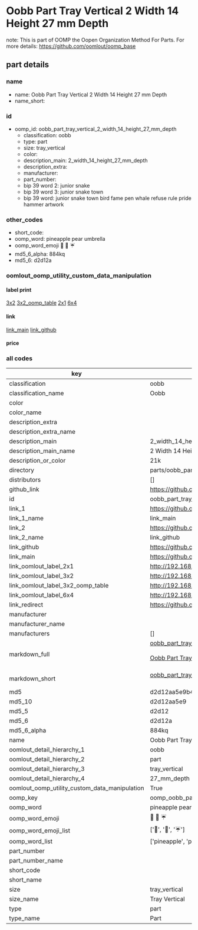 # Oobb Part Tray Vertical 2 Width 14 Height 27 mm Depth  

note: This is part of OOMP the Oopen Organization Method For Parts. For more details: https://github.com/oomlout/oomp_base

##  part details
  







### name
* name: Oobb Part Tray Vertical 2 Width 14 Height 27 mm Depth
* name_short: 
### id
* oomp_id: oobb_part_tray_vertical_2_width_14_height_27_mm_depth
  * classification: oobb
  * type: part
  * size: tray_vertical
  * color: 
  * description_main: 2_width_14_height_27_mm_depth
  * description_extra: 
  * manufacturer: 
  * part_number: 
  * bip 39 word 2: junior snake
  * bip 39 word 3: junior snake town
  * bip 39 word: junior snake town bird fame pen whale refuse rule pride hammer artwork

### other_codes
* short_code: 
* oomp_word: pineapple pear umbrella
* oomp_word_emoji :pineapple: :pear: :umbrella:
* md5_6_alpha: 884kq
* md5_6: d2d12a






### oomlout_oomp_utility_custom_data_manipulation
#### label print
[3x2](http://192.168.1.245:1112/?label=oomp%20884kq)
[3x2_oomp_table](http://192.168.1.108:1112/?label=oomp%20884kq)
[2x1](http://192.168.1.242:1112/?label=oomp%20884kq)
[6x4](http://192.168.1.55:1112/?label=oomp%20884kq)    

#### link

[link_main](https://github.com/oomlout/oomlout_oomp_version_1_messy/tree/main/parts/oobb_part_tray_vertical_2_width_14_height_27_mm_depth) [link_github](https://github.com/oomlout/oomlout_oomp_version_1_messy/tree/main/parts/oobb_part_tray_vertical_2_width_14_height_27_mm_depth)                             

#### price







### all codes 
| key | value |  
| --- | --- |  
| classification | oobb |  
| classification_name | Oobb |  
| color |  |  
| color_name |  |  
| description_extra |  |  
| description_extra_name |  |  
| description_main | 2_width_14_height_27_mm_depth |  
| description_main_name | 2 Width 14 Height 27 mm Depth |  
| description_or_color | 21k |  
| directory | parts/oobb_part_tray_vertical_2_width_14_height_27_mm_depth |  
| distributors | [] |  
| github_link | https://github.com/oomlout/oomlout_oomp_part_src/tree/main/parts/oobb_part_tray_vertical_2_width_14_height_27_mm_depth |  
| id | oobb_part_tray_vertical_2_width_14_height_27_mm_depth |  
| link_1 | https://github.com/oomlout/oomlout_oomp_version_1_messy/tree/main/parts/oobb_part_tray_vertical_2_width_14_height_27_mm_depth |  
| link_1_name | link_main |  
| link_2 | https://github.com/oomlout/oomlout_oomp_version_1_messy/tree/main/parts/oobb_part_tray_vertical_2_width_14_height_27_mm_depth |  
| link_2_name | link_github |  
| link_github | https://github.com/oomlout/oomlout_oomp_version_1_messy/tree/main/parts/oobb_part_tray_vertical_2_width_14_height_27_mm_depth |  
| link_main | https://github.com/oomlout/oomlout_oomp_version_1_messy/tree/main/parts/oobb_part_tray_vertical_2_width_14_height_27_mm_depth |  
| link_oomlout_label_2x1 | http://192.168.1.242:1112/?label=oomp%20884kq |  
| link_oomlout_label_3x2 | http://192.168.1.245:1112/?label=oomp%20884kq |  
| link_oomlout_label_3x2_oomp_table | http://192.168.1.108:1112/?label=oomp%20884kq |  
| link_oomlout_label_6x4 | http://192.168.1.55:1112/?label=oomp%20884kq |  
| link_redirect | https://github.com/oomlout/oomlout_oomp_version_1_messy/tree/main/parts/oobb_part_tray_vertical_2_width_14_height_27_mm_depth |  
| manufacturer |  |  
| manufacturer_name |  |  
| manufacturers | [] |  
| markdown_full | [oobb_part_tray_vertical_2_width_14_height_27_mm_depth](none)<br>[](none)<br>[Oobb Part Tray Vertical 2 Width 14 Height 27 Mm Depth](none)<br><br> |  
| markdown_short | [oobb_part_tray_vertical_2_width_14_height_27_mm_depth](none)<br><br> |  
| md5 | d2d12aa5e9b47f3689a93169ccb34bc9 |  
| md5_10 | d2d12aa5e9 |  
| md5_5 | d2d12 |  
| md5_6 | d2d12a |  
| md5_6_alpha | 884kq |  
| name | Oobb Part Tray Vertical 2 Width 14 Height 27 mm Depth |  
| oomlout_detail_hierarchy_1 | oobb |  
| oomlout_detail_hierarchy_2 | part |  
| oomlout_detail_hierarchy_3 | tray_vertical |  
| oomlout_detail_hierarchy_4 | 27_mm_depth |  
| oomlout_oomp_utility_custom_data_manipulation | True |  
| oomp_key | oomp_oobb_part_tray_vertical_2_width_14_height_27_mm_depth |  
| oomp_word | pineapple pear umbrella |  
| oomp_word_emoji | :pineapple: :pear: :umbrella: |  
| oomp_word_emoji_list | [':pineapple:', ':pear:', ':umbrella:'] |  
| oomp_word_list | ['pineapple', 'pear', 'umbrella'] |  
| part_number |  |  
| part_number_name |  |  
| short_code |  |  
| short_name |  |  
| size | tray_vertical |  
| size_name | Tray Vertical |  
| type | part |  
| type_name | Part |  
